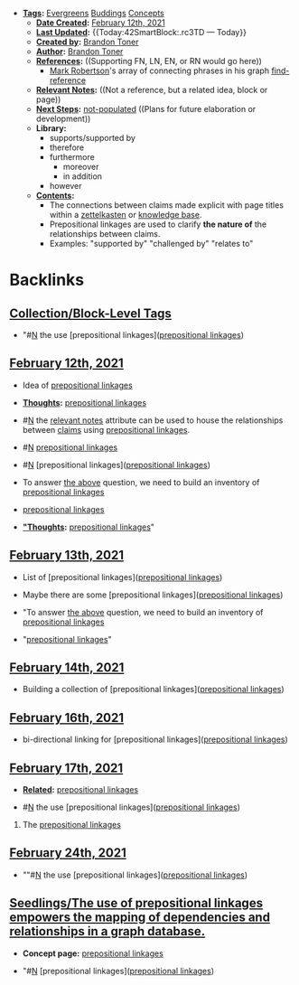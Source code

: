 - **[Tags](<Tags.md>):** [Evergreens](<Evergreens.md>) [Buddings](<Buddings.md>) [Concepts](<Concepts.md>)
    - **[Date Created](<Date Created.md>):** [February 12th, 2021](<February 12th, 2021.md>)
    - **[Last Updated](<Last Updated.md>):** {{Today:42SmartBlock:.rc3TD — Today}}
    - **[Created by](<Created by.md>):** [Brandon Toner](<Brandon Toner.md>)
    - **[Author](<Author.md>):** [Brandon Toner](<Brandon Toner.md>)
    - **[References](<References.md>):**  ((Supporting FN, LN, EN, or RN would go here))
        - [Mark Robertson](<Mark Robertson.md>)'s array of connecting phrases in his graph [find-reference](<find-reference.md>)
    - **[Relevant Notes](<Relevant Notes.md>):**  ((Not a reference, but a related idea, block or page))
    - **[Next Steps](<Next Steps.md>):** [not-populated](<not-populated.md>) ((Plans for future elaboration or development))
    - **Library:**
        - supports/supported by
        - therefore
        - furthermore
            - moreover
            - in addition
        - however
    - **[Contents](<Contents.md>):** 
        - The connections between claims made explicit with page titles within a [zettelkasten](<zettelkasten.md>) or [knowledge base](<knowledge base.md>).
        - Prepositional linkages are used to clarify **the nature of** the relationships between claims.
        - Examples: "supported by" "challenged by" "relates to"

# Backlinks
## [Collection/Block-Level Tags](<Collection/Block-Level Tags.md>)
- "#[N](<N.md>) the use [prepositional linkages]([prepositional linkages](<prepositional linkages.md>))

## [February 12th, 2021](<February 12th, 2021.md>)
- Idea of [prepositional linkages](<prepositional linkages.md>)

- **[Thoughts](<Thoughts.md>):** [prepositional linkages](<prepositional linkages.md>)

- #[N](<N.md>) the [relevant notes](<relevant notes.md>) attribute can be used to house the relationships between [claims](<claims.md>) using [prepositional linkages](<prepositional linkages.md>).

- #[N](<N.md>) [prepositional linkages](<prepositional linkages.md>)

- #[N](<N.md>) [prepositional linkages]([prepositional linkages](<prepositional linkages.md>))

- To answer [the above](((S6sTyt088))) question, we need to build an inventory of [prepositional linkages](<prepositional linkages.md>)

- [prepositional linkages](<prepositional linkages.md>)

- **["Thoughts](<"Thoughts.md>):** [prepositional linkages](<prepositional linkages.md>)"

## [February 13th, 2021](<February 13th, 2021.md>)
- List of [prepositional linkages]([prepositional linkages](<prepositional linkages.md>))

- Maybe there are some [prepositional linkages]([prepositional linkages](<prepositional linkages.md>))

- "To answer [the above](((S6sTyt088))) question, we need to build an inventory of [prepositional linkages](<prepositional linkages.md>)

- "[prepositional linkages](<prepositional linkages.md>)"

## [February 14th, 2021](<February 14th, 2021.md>)
- Building a collection of [prepositional linkages]([prepositional linkages](<prepositional linkages.md>))

## [February 16th, 2021](<February 16th, 2021.md>)
- bi-directional linking for [prepositional linkages]([prepositional linkages](<prepositional linkages.md>))

## [February 17th, 2021](<February 17th, 2021.md>)
- **[Related](<Related.md>):** [prepositional linkages](<prepositional linkages.md>)

- #[N](<N.md>) the use [prepositional linkages]([prepositional linkages](<prepositional linkages.md>))

1. The [prepositional linkages](<prepositional linkages.md>)

## [February 24th, 2021](<February 24th, 2021.md>)
- ""#[N](<N.md>) the use [prepositional linkages]([prepositional linkages](<prepositional linkages.md>))

## [Seedlings/The use of prepositional linkages empowers the mapping of dependencies and relationships in a graph database.](<Seedlings/The use of prepositional linkages empowers the mapping of dependencies and relationships in a graph database..md>)
- **Concept page:** [prepositional linkages](<prepositional linkages.md>)

- "#[N](<N.md>) [prepositional linkages]([prepositional linkages](<prepositional linkages.md>))

